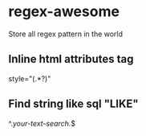 # regex-awesome
Store all regex pattern in the world

## Inline html attributes tag
style=\"(.*?)\"
## Find string like sql "LIKE"
^.*your-text-search.*$
